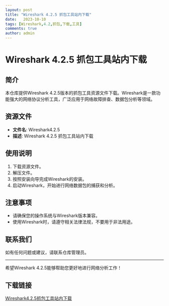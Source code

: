 ```yaml
---
layout: post
title: "Wireshark 4.2.5 抓包工具站内下载"
date:   2023-10-10
tags: [Wireshark,4.2,抓包,下载,工具]
comments: true
author: admin
---
```

# Wireshark 4.2.5 抓包工具站内下载

## 简介
本仓库提供Wireshark 4.2.5版本的抓包工具资源文件下载。Wireshark是一款功能强大的网络协议分析工具，广泛应用于网络故障排查、数据包分析等领域。

## 资源文件
- **文件名**: Wireshark4.2.5
- **描述**: Wireshark 4.2.5 抓包工具站内下载

## 使用说明
1. 下载资源文件。
2. 解压文件。
3. 按照安装向导完成Wireshark的安装。
4. 启动Wireshark，开始进行网络数据包的捕获和分析。

## 注意事项
- 请确保您的操作系统与Wireshark版本兼容。
- 使用Wireshark时，请遵守相关法律法规，不要用于非法用途。

## 联系我们
如有任何问题或建议，请联系仓库管理员。

---

希望Wireshark 4.2.5能够帮助您更好地进行网络分析工作！

## 下载链接

[Wireshark4.2.5抓包工具站内下载](https://pan.quark.cn/s/64b5a5d242ba)
